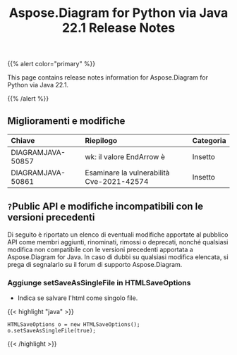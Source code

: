 ﻿---
title: Aspose.Diagram for Python via Java 22.1 Release Notes
type: docs
weight: 27
url: /it/java/aspose-diagram-for-python-via-java-22-1-release-notes/
---
{{% alert color="primary" %}}

This page contains release notes information for Aspose.Diagram for Python via Java 22.1.


{{% /alert %}}
## **Miglioramenti e modifiche**

|**Chiave**|**Riepilogo**|**Categoria**|
|:- |:- |:- |
|DIAGRAMJAVA-50857|wk: il valore EndArrow è|Insetto|
|DIAGRAMJAVA-50861|Esaminare la vulnerabilità Cve-2021-42574|Insetto|

## `?`**Public API e modifiche incompatibili con le versioni precedenti**
Di seguito è riportato un elenco di eventuali modifiche apportate al pubblico API come membri aggiunti, rinominati, rimossi o deprecati, nonché qualsiasi modifica non compatibile con le versioni precedenti apportata a Aspose.Diagram for Java. In caso di dubbi su qualsiasi modifica elencata, si prega di segnalarlo su il forum di supporto Aspose.Diagram.

### **Aggiunge setSaveAsSingleFile in HTMLSaveOptions**
- Indica se salvare l'html come singolo file.

{{< highlight "java" >}}

    HTMLSaveOptions o = new HTMLSaveOptions();    
    o.setSaveAsSingleFile(true);

{{< /highlight >}}

